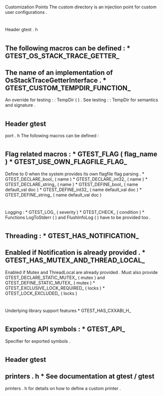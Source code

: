 #
Customization
Points
The
custom
directory
is
an
injection
point
for
custom
user
configurations
.
#
#
Header
gtest
.
h
#
#
#
The
following
macros
can
be
defined
:
*
GTEST_OS_STACK_TRACE_GETTER_
-
The
name
of
an
implementation
of
OsStackTraceGetterInterface
.
*
GTEST_CUSTOM_TEMPDIR_FUNCTION_
-
An
override
for
testing
:
:
TempDir
(
)
.
See
testing
:
:
TempDir
for
semantics
and
signature
.
#
#
Header
gtest
-
port
.
h
The
following
macros
can
be
defined
:
#
#
#
Flag
related
macros
:
*
GTEST_FLAG
(
flag_name
)
*
GTEST_USE_OWN_FLAGFILE_FLAG_
-
Define
to
0
when
the
system
provides
its
own
flagfile
flag
parsing
.
*
GTEST_DECLARE_bool_
(
name
)
*
GTEST_DECLARE_int32_
(
name
)
*
GTEST_DECLARE_string_
(
name
)
*
GTEST_DEFINE_bool_
(
name
default_val
doc
)
*
GTEST_DEFINE_int32_
(
name
default_val
doc
)
*
GTEST_DEFINE_string_
(
name
default_val
doc
)
#
#
#
Logging
:
*
GTEST_LOG_
(
severity
)
*
GTEST_CHECK_
(
condition
)
*
Functions
LogToStderr
(
)
and
FlushInfoLog
(
)
have
to
be
provided
too
.
#
#
#
Threading
:
*
GTEST_HAS_NOTIFICATION_
-
Enabled
if
Notification
is
already
provided
.
*
GTEST_HAS_MUTEX_AND_THREAD_LOCAL_
-
Enabled
if
Mutex
and
ThreadLocal
are
already
provided
.
Must
also
provide
GTEST_DECLARE_STATIC_MUTEX_
(
mutex
)
and
GTEST_DEFINE_STATIC_MUTEX_
(
mutex
)
*
GTEST_EXCLUSIVE_LOCK_REQUIRED_
(
locks
)
*
GTEST_LOCK_EXCLUDED_
(
locks
)
#
#
#
Underlying
library
support
features
*
GTEST_HAS_CXXABI_H_
#
#
#
Exporting
API
symbols
:
*
GTEST_API_
-
Specifier
for
exported
symbols
.
#
#
Header
gtest
-
printers
.
h
*
See
documentation
at
gtest
/
gtest
-
printers
.
h
for
details
on
how
to
define
a
custom
printer
.
